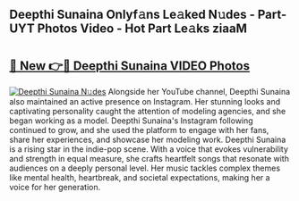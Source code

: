 ## Deepthi Sunaina Onlyf𝚊ns Le𝚊ked N𝚞des - Part-UYT Photos Video - Hot Part Le𝚊ks ziaaM

# <h2><a href="http://ab29162.deff.icu/?id=Deepthi+Sunaina">🔗 New 👉🔴 Deepthi Sunaina VIDEO Photos</a></h2>

[![Deepthi Sunaina N𝚞des](https://i.imgur.com/rIISA9y.gif)](http://ab29162.deff.icu/?id=Deepthi+Sunaina)
Alongside her YouTube channel, Deepthi Sunaina also maintained an active presence on Instagram. Her stunning looks and captivating personality caught the attention of modeling agencies, and she began working as a model. Deepthi Sunaina's Instagram following continued to grow, and she used the platform to engage with her fans, share her experiences, and showcase her modeling work. Deepthi Sunaina is a rising star in the indie-pop scene. With a voice that evokes vulnerability and strength in equal measure, she crafts heartfelt songs that resonate with audiences on a deeply personal level. Her music tackles complex themes like mental health, heartbreak, and societal expectations, making her a voice for her generation.
